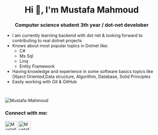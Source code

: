 <h1 align="center">Hi 👋, I'm Mustafa Mahmoud</h1>
<h3 align="center">Computer science student 3th year / dot-net develober </h3>

* I am currently learning backend with dot net & looking forward to contributing to real dotnet projects
* Knows about most popular topics in Dotnet like:
  - C#
  - Ms Sql
  - Linq
  - Entity Framework
* Having  knowledge and experience in some software basics topics like Object Oriented,Data structure, Algorithm, Database, Solid Principles
* Easily working with Git & GitHub 
</br>
<p align="left"> <img src="https://komarev.com/ghpvc/?username=Mustafa-Mahmoud-1&label=Profile%20views&color=0e75b6&style=flat" alt="Mustafa-Mahmoud" /> </p>

<h3 align="left">Connect with me:</h3>
<p align="left">
<a href="https://www.linkedin.com/in/mustafa-mahmoud-0x/" target="blank"><img align="center" src="https://raw.githubusercontent.com/rahuldkjain/github-profile-readme-generator/master/src/images/icons/Social/linked-in-alt.svg" alt="Mustafa-Mahmoud" height="30" width="40" /></a>
<a href="https://codeforces.com/profile/Mustafa.Mahmoud_1" target="blank"><img align="center" src="https://raw.githubusercontent.com/rahuldkjain/github-profile-readme-generator/master/src/images/icons/Social/codeforces.svg" alt="Mustafa.Mahmoud_1" height="30" width="40" /></a>
</p>

